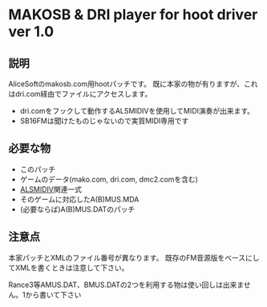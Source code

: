 # MAKOSB & DRI player for hoot driver ver 1.0

## 説明

AliceSoftのmakosb.com用hootパッチです。
既に本家の物が有りますが、これはdri.com経由でファイルにアクセスします。

* dri.comをフックして動作するALSMIDIVを使用してMIDI演奏が出来ます。
* SB16FMは聞けたものじゃないので実質MIDI専用です


## 必要な物

* このパッチ
* ゲームのデータ(mako.com, dri.com, dmc2.comを含む)
* [ALSMIDIV](http://hp.vector.co.jp/authors/VA004111/filelist.htm)関連一式
* そのゲームに対応したA(B)MUS.MDA
* (必要ならば)A(B)MUS.DATのパッチ


## 注意点

本家パッチとXMLのファイル番号が異なります。
既存のFM音源版をベースにしてXMLを書くときは注意して下さい。

Rance3等AMUS.DAT、BMUS.DATの2つを利用する物は使い回しは出来ません。1から書いて下さい

